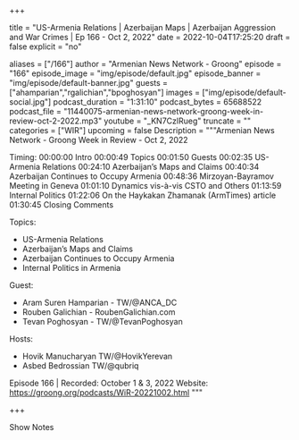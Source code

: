 
+++

title = "US-Armenia Relations | Azerbaijan Maps | Azerbaijan Aggression and War Crimes | Ep 166 - Oct 2, 2022"
date = 2022-10-04T17:25:20
draft = false
explicit = "no"

aliases = ["/166"]
author = "Armenian News Network - Groong"
episode = "166"
episode_image = "img/episode/default.jpg"
episode_banner = "img/episode/default-banner.jpg"
guests = ["ahamparian","rgalichian","bpoghosyan"]
images = ["img/episode/default-social.jpg"]
podcast_duration = "1:31:10"
podcast_bytes = 65688522
podcast_file = "11440075-armenian-news-network-groong-week-in-review-oct-2-2022.mp3"
youtube = "_KN7CzlRueg"
truncate = ""
categories = ["WIR"]
upcoming = false
Description = """Armenian News Network - Groong Week in Review - Oct 2, 2022

Timing:
00:00:00 Intro
00:00:49 Topics
00:01:50 Guests
00:02:35 US-Armenia Relations
00:24:10 Azerbaijan’s Maps and Claims
00:40:34 Azerbaijan Continues to Occupy Armenia
00:48:36 Mirzoyan-Bayramov Meeting in Geneva
01:01:10 Dynamics vis-à-vis CSTO and Others
01:13:59 Internal Politics
01:22:06 On the Haykakan Zhamanak (ArmTimes) article
01:30:45 Closing Comments

Topics:
* US-Armenia Relations
* Azerbaijan’s Maps and Claims
* Azerbaijan Continues to Occupy Armenia
* Internal Politics in Armenia

Guest:
* Aram Suren Hamparian - TW/@ANCA_DC
* Rouben Galichian - RoubenGalichian.com
* Tevan Poghosyan - TW/@TevanPoghosyan

Hosts:
* Hovik Manucharyan TW/@HovikYerevan
* Asbed Bedrossian TW/@qubriq

Episode 166 | Recorded: October 1 & 3, 2022
Website: https://groong.org/podcasts/WiR-20221002.html
"""

+++

Show Notes

